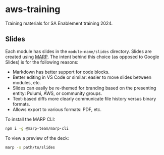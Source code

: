 # aws-training

Training materials for SA Enablement training 2024.

## Slides

Each module has slides in the `module-name/slides` directory. Slides are created using [MARP](https://marp.app). The intent behind this choice (as opposed to Google Slides) is for the following reasons:

- Markdown has better support for code blocks.
- Better editing in VS Code or similar: easier to move slides between modules, etc.
- Slides can easily be re-themed for branding based on the presenting entity: Pulumi, AWS, or community groups.
- Text-based diffs more clearly communicate file history versus binary formats.
- Allows export to various formats: PDF, etc.

To install the MARP CLI:

```bash
npm i -g @marp-team/marp-cli
```

To view a preview of the deck:

```bash
marp -s path/to/slides
```
